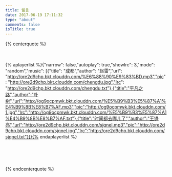 ```yaml
---
title: 留言
date: 2017-06-19 17:11:32
type: "about"
comments: false
isTitle: true
---
```


{% centerquote %}



　　　

{% aplayerlist %}{"narrow": false,"autoplay": true,"showlrc": 3,"mode": "random","music": [{"title": "成都","author": "赵雷","url": "http://ore2d9chp.bkt.clouddn.com/%E6%88%90%E9%83%BD.mp3","pic": "http://ore2d9chp.bkt.clouddn.com/chengdu.jpg","lrc": "http://ore2d9chp.bkt.clouddn.com/chengdu.txt"},{"title":"平凡之路","author":"朴树","url":"http://og9ocpmwk.bkt.clouddn.com/%E5%B9%B3%E5%87%A1%E4%B9%8B%E8%B7%AF.mp3","pic":"http://og9ocpmwk.bkt.clouddn.com/1.jpg","lrc":"http://og9ocpmwk.bkt.clouddn.com/%E5%B9%B3%E5%87%A1%E4%B9%8B%E8%B7%AF.txt"},{"title":"时间都去哪儿了","author":"王铮亮","url":"http://ore2d9chp.bkt.clouddn.com/sjqnel.mp3","pic":"http://ore2d9chp.bkt.clouddn.com/sjqnel.jpg","lrc":"http://ore2d9chp.bkt.clouddn.com/sjqnel.txt"}]}{% endaplayerlist %}　　　

　　

　　

{% endcenterquote %}